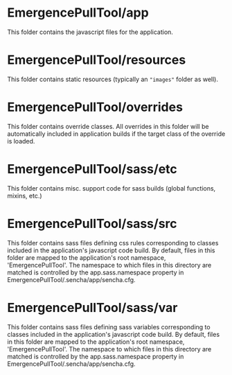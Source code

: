 # EmergencePullTool/app

This folder contains the javascript files for the application.

# EmergencePullTool/resources

This folder contains static resources (typically an `"images"` folder as well).

# EmergencePullTool/overrides

This folder contains override classes. All overrides in this folder will be 
automatically included in application builds if the target class of the override
is loaded.

# EmergencePullTool/sass/etc

This folder contains misc. support code for sass builds (global functions, 
mixins, etc.)

# EmergencePullTool/sass/src

This folder contains sass files defining css rules corresponding to classes
included in the application's javascript code build.  By default, files in this 
folder are mapped to the application's root namespace, 'EmergencePullTool'. The
namespace to which files in this directory are matched is controlled by the
app.sass.namespace property in EmergencePullTool/.sencha/app/sencha.cfg. 

# EmergencePullTool/sass/var

This folder contains sass files defining sass variables corresponding to classes
included in the application's javascript code build.  By default, files in this 
folder are mapped to the application's root namespace, 'EmergencePullTool'. The
namespace to which files in this directory are matched is controlled by the
app.sass.namespace property in EmergencePullTool/.sencha/app/sencha.cfg. 

